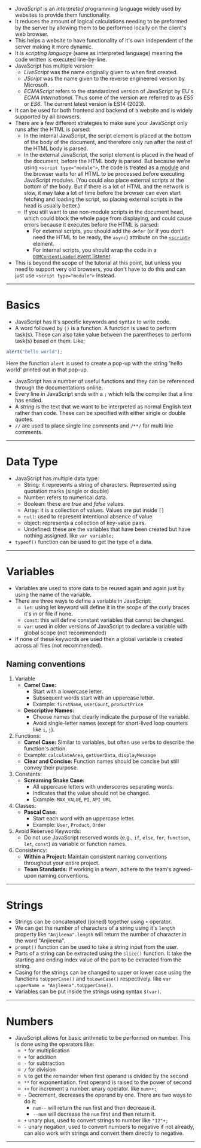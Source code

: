 - *JavaScript* is an *interpreted* programming language widely used by websites to provide them functionality.
- It reduces the amount of logical calculations needing to be preformed by the server by allowing them to be performed locally on the client's web browser.
- This helps a website to have functionality of it's own independent of the server making it more dynamic.
- It is *scripting language* (same as interpreted language) meaning the code written is executed line-by-line.
- JavaScript has multiple version:
	- *LiveScript* was the name originally given to when first created.
	- *JScript* was the name given to the reverse engineered version by Microsoft.
	- *ECMAScript* refers to the standardized version of JavaScript by EU's *ECMA International*. Thus some of the version are referred to as *ES5* or *ES6*. The current latest version is ES14 (2023).
- It can be used for both frontend and backend of a website and is widely supported by all browsers.
- There are a few different strategies to make sure your JavaScript only runs after the HTML is parsed:
	- In the internal JavaScript, the script element is placed at the bottom of the body of the document, and therefore only run after the rest of the HTML body is parsed.
	- In the external JavaScript, the script element is placed in the head of the document, before the HTML body is parsed. But because we're using `<script type="module">`, the code is treated as a [module](https://developer.mozilla.org/en-US/docs/Web/JavaScript/Guide/Modules) and the browser waits for all HTML to be processed before executing JavaScript modules. (You could also place external scripts at the bottom of the body. But if there is a lot of HTML and the network is slow, it may take a lot of time before the browser can even start fetching and loading the script, so placing external scripts in the head is usually better.)
	- If you still want to use non-module scripts in the document head, which could block the whole page from displaying, and could cause errors because it executes before the HTML is parsed:
	    - For external scripts, you should add the `defer` (or if you don't need the HTML to be ready, the `async`) attribute on the [`<script>`](https://developer.mozilla.org/en-US/docs/Web/HTML/Element/script) element.
	    - For internal scripts, you should wrap the code in a [`DOMContentLoaded` event listener](https://developer.mozilla.org/en-US/docs/Web/API/Document/DOMContentLoaded_event).
- This is beyond the scope of the tutorial at this point, but unless you need to support very old browsers, you don't have to do this and can just use `<script type="module">` instead.

---
# Basics
- JavaScript has it's specific keywords and syntax to write code.
- A word followed by `()` is a function. A function is used to perform task(s). These can also take value between the parentheses to perform task(s) based on them. Like:
```js
alert("hello world");
```
Here the function `alert` is used to create a pop-up with the string 'hello world' printed out in that pop-up.
- JavaScript has a number of useful functions and they can be referenced through  the documentations online.
- Every line in JavaScript ends with a `;` which tells the compiler that a line has ended.
- A *string* is the text that we want to be interpreted as normal English text rather than code. These can be specified with either single or double quotes.
- `//` are used to place single line comments and `/**/` for multi line comments.
---
# Data Type
- JavaScript has multiple data type:
	- String: it represents a string of characters. Represented using quotation marks (single or double)
	- Number: refers to numerical data.
	- Boolean: these are *true* and *false* values.
	- Array: it is a collection of values. Values are put inside `[]`
	- `null`: used to represent intentional absence of value
	- object: represents a collection of key-value pairs.
	- Undefined: these are the variables that have been created but have nothing assigned. like `var variable;`
- `typeof()` function can be used to get the type of a data.
---
# Variables
- Variables are used to store data to be reused again and again just by using the name of the variable.
- There are three ways to define a variable in JavaScript:
	- `let`: using let keyword will define it in the scope of the curly braces it's in or file if none.
	- `const`: this will define constant variables that cannot be changed.
	- `var`: used in older versions of JavaScript to declare a variable with global scope (not recommended)
- If none of these keywords are used then a global variable is created across all files (not recommended).
## Naming conventions
1. Variable
	- **Camel Case:**
	    - Start with a lowercase letter.
	    - Subsequent words start with an uppercase letter.
	    - Example: `firstName`, `userCount`, `productPrice`
	- **Descriptive Names:**
	    - Choose names that clearly indicate the purpose of the variable.
	    - Avoid single-letter names (except for short-lived loop counters like `i`, `j`).
2. Functions:
	- **Camel Case:** Similar to variables, but often use verbs to describe the function's action.
    - Example: `calculateArea`, `getUserData`, `displayMessage`
	- **Clear and Concise:** Function names should be concise but still convey their purpose.
3. Constants:
	- **Screaming Snake Case:**
	    - All uppercase letters with underscores separating words.
	    - Indicates that the value should not be changed.
	    - Example: `MAX_VALUE`, `PI`, `API_URL`
4. Classes:
	- **Pascal Case:**
	    - Start each word with an uppercase letter.
	    - Example: `User`, `Product`, `Order`
5. Avoid Reserved Keywords:
	- Do not use JavaScript reserved words (e.g., `if`, `else`, `for`, `function`, `let`, `const`) as variable or function names.
6. Consistency:
	- **Within a Project:** Maintain consistent naming conventions throughout your entire project.
	- **Team Standards:** If working in a team, adhere to the team's agreed-upon naming conventions.
---
# Strings
- Strings can be concatenated (joined) together using `+` operator.
- We can get the number of characters of a string using it's `length` property like `"Anjleena".length` will return the number of character in the word "Anjleena".
- `prompt()` function can be used to take a string input from the user.
- Parts of a string can be extracted using the `slice()` function. It take the starting and ending index value of the part to be extracted from the string.
- Casing for the strings can be changed to upper or lower case using the functions `toUpperCase()` and `toLoweCase()` respectively.  like `var upperName = "Anjleena".toUpperCase()`.
- Variables can be put inside the strings using syntax `$(var)`.
---
# Numbers
- JavaScript allows for basic arithmetic to be performed on number. This is done using the operators like:
	- `*` for multiplication
	- `+` for addition
	- `-` for subtraction
	- `/` for division
	- `%` to get the remainder when first operand is divided by the second
	- `**` for exponentiation. first operand is raised to the power of second
	- `++` for increment a number. unary operator. like `num++;`
	- `-` Decrement, decreases the operand by one. There are two ways to do it:
		- `num--` will return the `num` first and then decrease it.
		- `--num` will decrease the `num` first and then return it.
	- `+` unary plus, used to convert strings to number like `"12"+;`
	- `-` unary negation, used to convert numbers to negative if not already, can also work with strings and convert them directly to negative.
---
